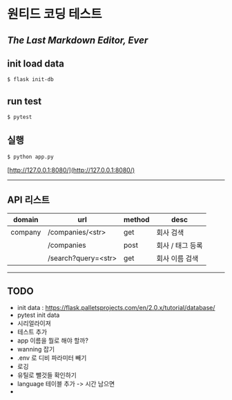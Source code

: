 # 원티드 코딩 테스트
## _The Last Markdown Editor, Ever_

## init load data
```sh
$ flask init-db
```

## run test
```sh
$ pytest
```


## 실행
```sh
$ python app.py
```

[http://127.0.0.1:8080/](http://127.0.0.1:8080/)


____

## API 리스트
| domain | url | method | desc |
| ------ | ------ | ------ | ------ |
| company | /companies/\<str> | get | 회사 검색 |
|  | /companies | post | 회사 / 태그 등록 |
|  | /search?query=\<str> | get | 회사 이름 검색  |



____



## TODO
- init data : https://flask.palletsprojects.com/en/2.0.x/tutorial/database/
- pytest init data
- 시리얼라이져
- 테스트 추가
- app 이름을 뭘로 해야 할까?
- wanning 잡기
- .env 로 디비 파라미터 빼기
- 로깅
- 유틸로 뺄것들 확인하기
- language 테이블 추가 -> 시간 남으면 
- 
